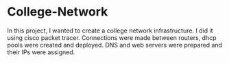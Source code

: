 # College-Network
In this project, I wanted to create a college network infrastructure. I did it using cisco packet tracer. 
Connections were made between routers, dhcp pools were created and deployed. DNS and web servers were prepared and their IPs were assigned.
